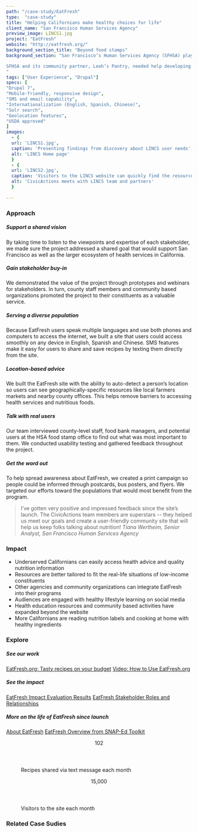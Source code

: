 ```yaml
---
path: "/case-study/EatFresh"
type:  "case-study"
title: "Helping Californians make healthy choices for life"
client_name: "San Francisco Human Services Agency"
preview_image: LINCS1.jpg
project: "EatFresh"
website: "http://eatfresh.org/"
background_section_title: "Beyond food stamps"
background_section: "San Francisco’s Human Services Agency (SFHSA) plays an important role in helping low-income residents get access to services that keep them healthy, including the CalFresh food stamp program. But CalFresh users are often faced with significant time and budget constraints when trying to make healthy choices. 

SFHSA and its community partner, Leah’s Pantry, needed help developing a resource for low-income Californians that would complement the CalFresh program and integrate with other community health initiatives. SFHSA wanted to create an online platform that would help users find healthy, low-cost recipes and get advice from nutrition experts. This resource would need to be accessible across many devices, languages, and cultures to meet the needs of California’s diverse low-income population.
"
tags: ["User Experience", "Drupal"]
specs: [
"Drupal 7",
"Mobile-friendly, responsive design",
"SMS and email capability", 
"Internationalization (English, Spanish, Chinese)", 
"Solr search", 
"Geolocation features", 
"USDA approved"
]
images:
  - {
  url: 'LINCS1.jpg', 
  caption: 'Presenting findings from discovery about LINCS user needs', 
  alt: 'LINCS Home page'
  }
  - {
  url: 'LINCS2.jpg', 
  caption: 'Visitors to the LINCS website can quickly find the resources they need', 
  alt: 'CivicActions meets with LINCS team and partners'
  }
  
---
```


### Approach

##### Support a shared vision
By taking time to listen to the viewpoints and expertise of each stakeholder, we made sure the project addressed a shared goal that would support San Francisco as well as the larger ecosystem of health services in California.

##### Gain stakeholder buy-in
We demonstrated the value of the project through prototypes and webinars for stakeholders. In turn, county staff members and community based organizations promoted the project to their constituents as a valuable service.

##### Serving a diverse population 
Because EatFresh users speak multiple languages and use both phones and computers to access the internet, we built a site that users could access smoothly on any device in English, Spanish and Chinese. SMS features make it easy for users to share and save recipes by texting them directly from the site.

##### Location-based advice
We built the EatFresh site with the ability to auto-detect a person’s location so users can see geographically-specific resources like local farmers markets and nearby county offices. This helps remove barriers to accessing health services and nutritious foods.

##### Talk with real users
Our team interviewed county-level staff, food bank managers, and potential users at the HSA food stamp office to find out what was most important to them. We conducted usability testing and gathered feedback throughout the project.

##### Get the word out
To help spread awareness about EatFresh, we created a print campaign so people could be informed through postcards, bus posters, and flyers. We targeted our efforts toward the populations that would most benefit from the program.

<blockquote>
I’ve gotten very positive and impressed feedback since the site’s launch. The CivicActions team members are superstars -- they helped us meet our goals and create a user-friendly community site that will help us keep folks talking about nutrition!
<cite> Tiana Wertheim,  Senior Analyst, San Francisco Human Services Agency </cite>
</blockquote>

### Impact
* Underserved Californians can easily access health advice and quality nutrition information 
* Resources are better tailored to fit the real-life situations of low-income constituents
* Other agencies and community organizations can integrate EatFresh into their programs
* Audiences are engaged with healthy lifestyle learning on social media
* Health education resources and community based activities have expanded beyond the website
* More Californians are reading nutrition labels and cooking at home with healthy ingredients


### Explore
##### See our work
[EatFresh.org: Tasty recipes on your budget](http://eatfresh.org/)
[Video: How to Use EatFresh.org](https://www.youtube.com/watch?time_continue=9&v=fIMymbhXBgk)

##### See the impact
[EatFresh Impact Evaluation Results](http://leahspantrysf.org/blog/2014/11/18/eatfreshorg-impact-evaluation-results)
[EatFresh Stakeholder Roles and Relationships](https://drive.google.com/open?id=1eBPbDzOGkJZfoF9v25Lk4iLI6bkK6aG7)

##### More on the life of EatFresh since launch
[About EatFresh](http://leahspantrysf.org/about-eatfresh/)
[EatFresh Overview from SNAP-Ed Toolkit](https://snapedtoolkit.org/interventions/programs/eatfresh/)
 
<figure>
  <div> 
    <header>102</header>
    <p>Recipes shared via text message each month<p>
  </div>
  <div> 
      <header>15,000</header>
      <p>Visitors to the site each month<p>
  </div>
</figure>

### Related Case Sudies

